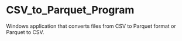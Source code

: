 # CSV_to_Parquet_Program
Windows application that converts files from CSV to Parquet format or Parquet to CSV.
